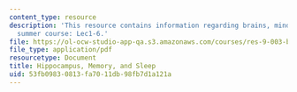 ```yaml
---
content_type: resource
description: 'This resource contains information regarding brains, minds and machines
  summer course: Lec1-6.'
file: https://ol-ocw-studio-app-qa.s3.amazonaws.com/courses/res-9-003-brains-minds-and-machines-summer-course-summer-2015/53fb09830813fa7011db98fb7d1a121a_MITRES_9_003SUM15_Lec1-6.pdf
file_type: application/pdf
resourcetype: Document
title: Hippocampus, Memory, and Sleep
uid: 53fb0983-0813-fa70-11db-98fb7d1a121a
---
```


